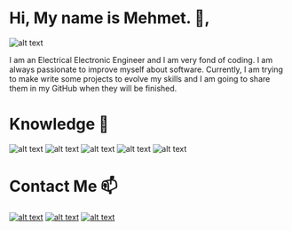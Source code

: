 # Hi, My name is Mehmet. 👋, 

![alt text](https://image.freepik.com/free-vector/coding-system-banner_87720-2994.jpg)

I am an Electrical Electronic Engineer and I am very fond of coding. I am always passionate to improve myself about software. Currently, I am trying to make write some projects to evolve my skills and I am going to share them in my GitHub when they will be finished.

# Knowledge 🧠

![alt text](https://github.com/MhmtMutlu/MhmtMutlu/csharp.png?raw=true) ![alt text](~/javascript.png) ![alt text](~/html5.png) ![alt text](~/css3.png) ![alt text](~/react.png)

# Contact Me 📫

[![alt text](https://cdn4.iconfinder.com/data/icons/social-messaging-ui-color-shapes-2-free/128/social-linkedin-circle-512.png)](https://www.linkedin.com/in/mehmet-mutlu-334890185/) [![alt text](https://cdn4.iconfinder.com/data/icons/picons-social/57/38-instagram-3-512.png)](https://www.instagram.com/_mehmetmutluu) [![alt text](https://findicons.com/files/icons/2795/office_2013_hd/2000/outlook.png)](mailto:mhmetmtlu@outlook.com)
